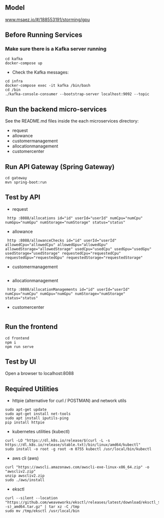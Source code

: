 # 

## Model 
www.msaez.io/#/188553191/storming/gpu

## Before Running Services
### Make sure there is a Kafka server running
```
cd kafka
docker-compose up
```
- Check the Kafka messages:
```
cd infra
docker-compose exec -it kafka /bin/bash
cd /bin
./kafka-console-consumer --bootstrap-server localhost:9092 --topic
```

## Run the backend micro-services
See the README.md files inside the each microservices directory:

- request
- allowance
- customermanagement
- allocationmanagement
- customercenter


## Run API Gateway (Spring Gateway)
```
cd gateway
mvn spring-boot:run
```

## Test by API
- request
```
 http :8088/allocations id="id" userId="userId" numCpu="numCpu" numGpu="numGpu" numStorage="numStorage" status="status" 
```
- allowance
```
 http :8088/allowanceChecks id="id" userId="userId" allowedCpu="allowedCpu" allowedGpu="allowedGpu" allowedStorage="allowedStorage" usedCpu="usedCpu" usedGpu="usedGpu" usedStorage="usedStorage" requestedCpu="requestedCpu" requestedGpu="requestedGpu" requestedStorage="requestedStorage" 
```
- customermanagement
```
```
- allocationmanagement
```
 http :8088/allocationManagements id="id" userId="userId" numCpu="numCpu" numGpu="numGpu" numStorage="numStorage" status="status" 
```
- customercenter
```
```


## Run the frontend
```
cd frontend
npm i
npm run serve
```

## Test by UI
Open a browser to localhost:8088

## Required Utilities

- httpie (alternative for curl / POSTMAN) and network utils
```
sudo apt-get update
sudo apt-get install net-tools
sudo apt install iputils-ping
pip install httpie
```

- kubernetes utilities (kubectl)
```
curl -LO "https://dl.k8s.io/release/$(curl -L -s https://dl.k8s.io/release/stable.txt)/bin/linux/amd64/kubectl"
sudo install -o root -g root -m 0755 kubectl /usr/local/bin/kubectl
```

- aws cli (aws)
```
curl "https://awscli.amazonaws.com/awscli-exe-linux-x86_64.zip" -o "awscliv2.zip"
unzip awscliv2.zip
sudo ./aws/install
```

- eksctl 
```
curl --silent --location "https://github.com/weaveworks/eksctl/releases/latest/download/eksctl_$(uname -s)_amd64.tar.gz" | tar xz -C /tmp
sudo mv /tmp/eksctl /usr/local/bin
```

